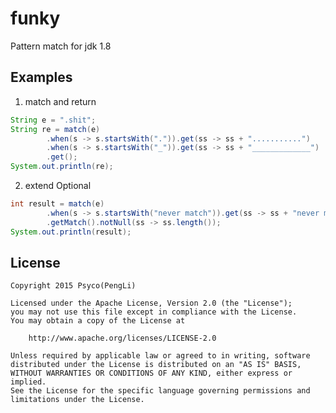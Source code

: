funky
=====

Pattern match for jdk 1.8
## Examples

1.  match and return
```java
String e = ".shit";
String re = match(e)
        .when(s -> s.startsWith(".")).get(ss -> ss + "...........")
        .when(s -> s.startsWith("_")).get(ss -> ss + "_____________")
        .get();
System.out.println(re);
```

2.  extend Optional
```java
int result = match(e)
        .when(s -> s.startsWith("never match")).get(ss -> ss + "never match...........")
        .getMatch().notNull(ss -> ss.length());
System.out.println(result);
```
## License

    Copyright 2015 Psyco(PengLi)

    Licensed under the Apache License, Version 2.0 (the "License");
    you may not use this file except in compliance with the License.
    You may obtain a copy of the License at

        http://www.apache.org/licenses/LICENSE-2.0

    Unless required by applicable law or agreed to in writing, software
    distributed under the License is distributed on an "AS IS" BASIS,
    WITHOUT WARRANTIES OR CONDITIONS OF ANY KIND, either express or implied.
    See the License for the specific language governing permissions and
    limitations under the License.